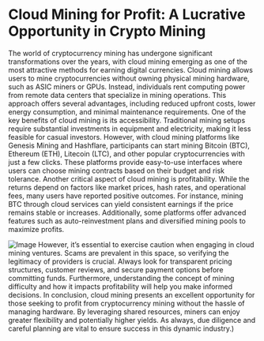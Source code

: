 # Cloud Mining for Profit: A Lucrative Opportunity in Crypto Mining
The world of cryptocurrency mining has undergone significant transformations over the years, with cloud mining emerging as one of the most attractive methods for earning digital currencies. Cloud mining allows users to mine cryptocurrencies without owning physical mining hardware, such as ASIC miners or GPUs. Instead, individuals rent computing power from remote data centers that specialize in mining operations. This approach offers several advantages, including reduced upfront costs, lower energy consumption, and minimal maintenance requirements.
One of the key benefits of cloud mining is its accessibility. Traditional mining setups require substantial investments in equipment and electricity, making it less feasible for casual investors. However, with cloud mining platforms like Genesis Mining and Hashflare, participants can start mining Bitcoin (BTC), Ethereum (ETH), Litecoin (LTC), and other popular cryptocurrencies with just a few clicks. These platforms provide easy-to-use interfaces where users can choose mining contracts based on their budget and risk tolerance.
Another critical aspect of cloud mining is profitability. While the returns depend on factors like market prices, hash rates, and operational fees, many users have reported positive outcomes. For instance, mining BTC through cloud services can yield consistent earnings if the price remains stable or increases. Additionally, some platforms offer advanced features such as auto-reinvestment plans and diversified mining pools to maximize profits.

![Image](https://github.com/user-attachments/assets/4a25d116-2220-4385-b08e-f287af8fcbc4)
However, it’s essential to exercise caution when engaging in cloud mining ventures. Scams are prevalent in this space, so verifying the legitimacy of providers is crucial. Always look for transparent pricing structures, customer reviews, and secure payment options before committing funds. Furthermore, understanding the concept of mining difficulty and how it impacts profitability will help you make informed decisions.
In conclusion, cloud mining presents an excellent opportunity for those seeking to profit from cryptocurrency mining without the hassle of managing hardware. By leveraging shared resources, miners can enjoy greater flexibility and potentially higher yields. As always, due diligence and careful planning are vital to ensure success in this dynamic industry.)
